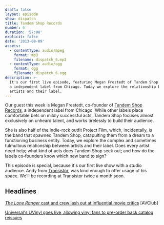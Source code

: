 ```yaml
---
draft: false
layout: episode
show: dispatch
title: Tandem Shop Records
number: 6
duration: '57:08'
explicit: false
date: '2013-08-09'
assets:
  - contentType: audio/mpeg
    format: mp3
    filename: dispatch_6.mp3
  - contentType: audio/ogg
    format: ogg
    filename: dispatch_6.ogg
description: >-
  It's our first live episode, featuring Megan Frestedt of Tandem Shop Records,
  a independent label from Chicago. Today we explore the relationship between
  artists and their label.
---
```

Our guest this week is Megan Frestedt, co-founder of [Tandem Shop Records](http://home.tandemshoprecords.com), a independent label from Chicago. While other labels place comfortable bets on mildly successful acts, Tandem Shop focuses almost exclusively on unheard talent, and works tirelessly to build their audience.

She is also half of the indie-rock outfit Project Film, which, incidentally, is the band that spawned Tandem Shop, catapulting them from a dream to a functioning business entity. Today, we explore the complex and sometimes tulmultous relationship between artists and their label. Does every artist need help; what kind of acts does Tandem Shop seek out; and how do the labels co-founders know which new band to sign?

This episode is special, because it's our first live show with a studio audience. Andy from [Transistor](http://transistorchicago.com), was kind enough to offer usage of his space. We'll be recording at Transistor twice a month soon.

## Headlines

[*The Lone Ranger* cast and crew lash out at influential movie critics](http://www.avclub.com/articles/the-lone-ranger-crew-still-cant-believe-critics-cr,101242/) [AVClub]

[Universal's UVinyl goes live, allowing vinyl fans to pre-order back catalog reissues](http://www.tinymixtapes.com/news/universal-uses-uvinyl-crowdsourcing-to-fund-reissues)